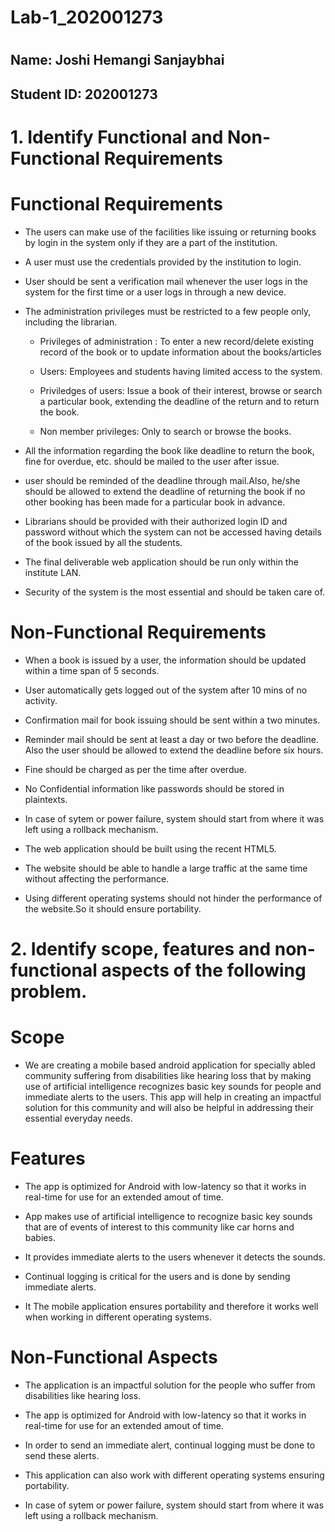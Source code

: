 # Lab-1_202001273
#
## Name: Joshi Hemangi Sanjaybhai
## Student ID: 202001273
#
# 1. Identify Functional and Non-Functional Requirements

# Functional Requirements

- The users can make use of the facilities like issuing or returning books by login in the system only if they are a part of the institution.

- A user must use the credentials provided by the institution to login.

- User should be sent a verification mail whenever the user logs in the system for the first time or a user logs in through a new device.

- The administration privileges must be restricted to a few people only, including the librarian.  

    - Privileges of administration : To enter a new record/delete existing record of the book or to update information about the books/articles 
    
    - Users: Employees and students having limited access to the system.
    
    - Priviledges of users: Issue a book of their interest, browse or search a particular book, extending the deadline of the return and to return the book.
    
    - Non member privileges: Only to search or browse the books.

- All the information regarding the book like deadline to return the book, fine for overdue, etc. should be mailed to the user after issue.

- user should be reminded of the deadline through mail.Also, he/she should be allowed to extend the deadline of returning the book if no other booking has been made for a particular book in advance.

- Librarians should be provided with their authorized login ID and password without which the system can not be accessed having details of the book issued by all the students.

- The final deliverable web application should be run only within the institute LAN.

- Security of the system is the most essential and should be taken care of.


# Non-Functional Requirements

- When a book is issued by a user, the information should be updated within a time span of 5 seconds.

- User automatically gets logged out of the system after 10 mins of no activity.

- Confirmation mail for book issuing should be sent within a two minutes.

- Reminder mail should be sent at least a day or two before the deadline. Also the user should be allowed to extend the deadline before six hours. 

- Fine should be charged as per the time after overdue.

- No Confidential information like passwords should be stored in plaintexts.

- In case of sytem or power failure, system should start from where it was left using a rollback mechanism.

- The web application should be built using the recent HTML5.

- The website should be able to handle a large traffic at the same time without affecting the performance.

- Using different operating systems should not hinder the performance of the website.So it should ensure portability.

##
#
# 2. Identify scope, features and non-functional aspects of the following problem.

# Scope
- We are creating a mobile based android application for specially abled community suffering from disabilities like hearing loss that by making use of artificial intelligence recognizes basic key sounds for people and immediate alerts to the users. This app will help in creating an impactful solution for this community and will also be helpful in addressing their essential everyday needs.

# Features

- The app is optimized for Android with low-latency so that it works in real-time for use for an extended amout of time.

- App makes use of artificial intelligence to recognize basic key sounds that are of events of interest to this community like car horns and babies.

- It provides immediate alerts to the users whenever it detects the sounds.

- Continual logging is critical for the users and is done by sending immediate alerts.

- It The mobile application ensures portability and therefore it works well when working in different operating systems.

# Non-Functional Aspects

- The application is an impactful solution for the people who suffer from disabilities like hearing loss.

- The app is optimized for Android with low-latency so that it works in real-time for use for an extended amout of time.

- In order to send an immediate alert, continual logging must be done to send these alerts.

- This application can also work with different operating systems ensuring portability.

- In case of sytem or power failure, system should start from where it was left using a rollback mechanism.
